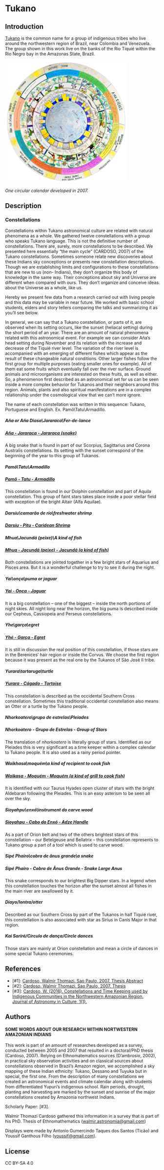# Tukano

## Introduction

[Tukano](https://en.wikipedia.org/wiki/Tucano_people) is the common name for a group of indigenous tribes who live around the northwestern region of Brazil, near Colombia and Venezuela. The group shown in this work live on the banks of the Rio Tiquié within the Rio Negro bay in the Amazonas State, Brazil.

<img src="illustrations/Calendario_Tukano.png" width="400" height="400" />

 *One circular calendar developed in 2007.*

## Description

### Constellations

Constellations within Tukano astronomical culture are related with natural phenomena as a whole. We gathered twelve constellations with a group who speaks Tukano language. This is not the definitive number of constellations. There are, surely, more constellations to be described. We presented here essentially “the main cycle” (CARDOSO, 2007) of the Tukano constellations. Sometimes someone relate new discoveries about these Indians sky conceptions or presents new constellation descriptions. Though we are establishing limits and configurations to these constellations that are new to us (non- Indians), they don’t organize this body of knowledge in the same way. Their conceptions about sky and Universe are different when compared with ours. They don’t organize and conceive ideas about the Universe as a whole, like us.

Hereby we present few data from a research carried out with living people and this data may be variable in near future. We worked with basic school students, elders and story tellers comparing the talks and summarizing it as you’ll see below.

In general, we can say that a Tukano constellation, or parts of it, are observed when its setting occurs, like the sunset (heliacal setting) during the short period of an year. There are an amount of natural phenomena related with this astronomical event. For example we can consider Aña’s head setting during November and its relation with the increase and decrease of the Tiquié river level. The variation of the river level is accompanied with an emerging of different fishes which appear as the result of these changeable natural conditions. Other larger fishes follow the first group for multiple purposes (eating smaller ones for example). All of them eat some fruits which eventually fall over the river surface. Ground animals and microorganisms are interested on these fruits, as well as either. So, a phenomenon first described as an astronomical set for us can be seen inside a more complex behavior for Tukanos and their neighbors around this region. Animals, plants and also spiritual manifestations are in a complex relationship under the cosmological view that we can’t more ignore.

The name of each constellation was written in this sequence: Tukano, Portuguese and English. Ex. Pamõ\Tatu\Armadillo.

##### Aña or Aña Diaso\Jararaca\Fer-de-lance

##### [Aña - Jararaca - Jararaca (snake)](http://en.wikipedia.org/wiki/Bothrops_jararaca)

A big snake that is found in part of our Scorpius, Sagittarius and Corona Australis constellations. Its setting with the sunset correspond of the beginning of the year to this group of Tukanos.

##### Pamõ\Tatu\Armadillo

##### [Pamõ - Tatu - Armadillo](http://en.wikipedia.org/wiki/Armadillo)

This constellation is found in our Dolphin constellation and part of Aquila constellation. This group of faint stars takes place inside a poor stellar field with exception of the bright Altair (Alfa Aquilae).

##### Darsiu\camarão de rio\freshwater shrimp

##### [Darsiu - Pitu - Caridean Shrimp](http://en.wikipedia.org/wiki/Caridea)

##### Mhua\Jacundá (peixe)\A kind of fish

##### [Mhua - Jacundá (peixe) - Jacundá (a kind of fish)](http://pt.wikipedia.org/wiki/Jacund%C3%A1)

Both constellations are jointed together in a few bright stars of Aquarius and Pisces area. But it is a wonderful challenge to try to see it during the night.

##### Yai\onça\puma or jaguar

##### [Yai - Onça - Jaguar](http://en.wikipedia.org/wiki/Jaguar)

It is a big constellation – one of the biggest – inside the north portions of night skies. All night long near the horizon, the big puma is described inside our Cepheus, Cassiopeia and Perseus constellations.

##### Yhe\garça\egret

##### [Yhé - Garça - Egret](http://en.wikipedia.org/wiki/Egret)

It is still in discussion the real position of this constellation, if those stars are in the Berenices’ hair region or inside the Corvus. We choose the first region because it was present as the real one by the Tukanos of São José II tribe.

##### Yurara\tartaruga\turtle

##### [Yurara - Cágado - Tortoise](http://en.wikipedia.org/wiki/Tortoise)

This constellation is described as the occidental Southern Cross constellation. Sometimes this traditional occidental constellation also means an Otter or a turtle by the Tukano people.

##### Nhorkoatero\grupo de estrelas\Pleiades

##### Nhorkoatero - Grupo de Estrelas - Group of Stars

The translation of *nhorkoatero* is literally group of stars. Identified as our Pleiades this is very significant as a time keeper within a complex calendar to Tukano people. It is also used as a rainy period pointer.

##### Waikhasa\moquém\a kind of recipient to cook fish

##### [Waikasa - Moquém - Moquém (a kind of grill to cook fish)](http://cozinhacomz.com.br/?food=muquiar-ou-moquear)

It is identified with our Taurus Hyades open cluster of stars with the bright Aldebaran following the Pleiades. This is an easy asterism to be seen all over the sky.

##### Sioyahpu\enxó\instrument do carve wood

##### [Sioyahpu - Cabo do Enxó - Adze Handle](http://en.wikipedia.org/wiki/Adze)

As a part of Orion belt and two of the others brightest stars of this constellation – our Betelgeuse and Bellatrix – this constellation represents to Tukano group a part of a tool which is used to carve wood.

##### Sipé Phairo\cobra de ânus grande\a snake

##### Sipé Phairo - Cobra de Ânus Grande - Snake Large Anus

This snake corresponds to our brightest Big Dipper stars. In a legend when this constellation touches the horizon after the sunset almost all fishes in the main river are swallowed by it.

##### Diayo/lontra/otter

Described as our Southern Cross by part of the Tukanos in half Tiquié river, this constellation is also associated with star as Sirius in Canis Major in that region.

##### Kai Sariró/Circulo de dança/Circle dances

Those stars are mainly at Orion constellation and mean a circle of dances in some special Tukano ceremonies.

## References

 - [#1]: [Cardoso, Walmir Thomazi. Sao Paulo, 2007. Thesis Abstract](http://www.sapientia.pucsp.br/tde_busca/processaPesquisa.php?listaDetalhes[]=4584&processar=Processar)
 - [#2]: [Cardoso, Walmir Thomazi. Sao Paulo, 2007. Thesis](http://www.sapientia.pucsp.br/tde_busca/arquivo.php?codArquivo=5684)
 - [#3]: [Cardoso, W. (2016). Constellations and Time Keeping used by Indigenous Communities in the Northwestern Amazonian Region. Journal of Astronomy in Culture, 1(1).](https://escholarship.org/content/qt7qn7t90d/qt7qn7t90d_noSplash_9570d6c8c98f36ee3070b0dd62580aec.pdf?t=oaw7e7)

## Authors

#### SOME WORDS ABOUT OUR RESEARCH WITHIN NORTWESTERN AMAZONIAN INDIANS

This work is part of an amount of researches developed as a survey, conducted between 2005 and 2007 that resulted in a doctoral/PhD thesis (Cardoso, 2007). Relying on Ethnomatematics sources (D’ambrosio, 2002), in practical sky observation activities and on classical sources about constellations observed in Brazil’s Amazon region, we accomplished a sky mapping of these Indian ethnicity: Tukano, Dessano and Tuyuka but in special, the first one. From the description of many constellations we created an astronomical events and climate calendar along with students from differentiated Yupuri’s indigenous school. Rain periods, drought, planting and harvesting are marked by the sunset and sunrise of the major constellations created by Amazonia northwest Indians.

Scholarly Paper: [#3].

Walmir Thomazi Cardoso gathered this information in a survey that is part of his PhD. Thesis of Ethnomathematics (walmir.astronomia@gmail.com)

Displays were made by Antonio Gumercindo Taques dos Santos (Ticão) and Youssif Ganthous Filho (youssif@gmail.com).

## License

CC BY-SA 4.0
